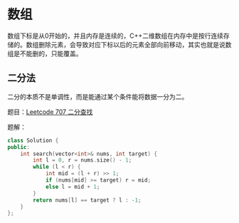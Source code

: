 # 数组

数组下标是从0开始的，并且内存是连续的，C++二维数组在内存中是按行连续存储的。数组删除元素，会导致对应下标以后的元素全部向前移动，其实也就是说数组是不能删的，只能覆盖。

## 二分法

二分的本质不是单调性，而是能通过某个条件能将数据一分为二。

题目：[Leetcode 707 二分查找](https://leetcode-cn.com/problems/binary-search/)

题解：

```c++
class Solution {
public:
    int search(vector<int>& nums, int target) {
        int l = 0, r = nums.size() - 1;
        while (l < r) {
            int mid = (l + r) >> 1;
            if (nums[mid] >= target) r = mid;
            else l = mid + 1;
        }
        return nums[l] == target ? l : -1;
    }
};
```

